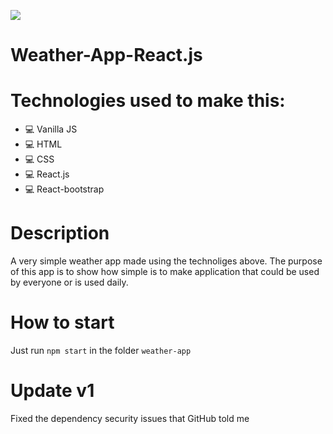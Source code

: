 ![](https://media.giphy.com/media/kF4qmvmYkIUW3DBPDM/giphy.gif)

# Weather-App-React.js
# Technologies used to make this:
* :computer: Vanilla JS 
* :computer: HTML
* :computer: CSS
* :computer: React.js
* :computer: React-bootstrap
# Description
A very simple weather app made using the technoliges above. The purpose of this app is to show how simple is to make application that could be used by everyone or is used daily.
# How to start 
Just run `npm start` in the folder `weather-app`

# Update v1
Fixed the dependency security issues that GitHub told me
